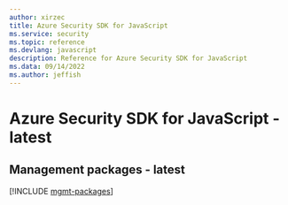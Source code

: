 ```yaml
---
author: xirzec
title: Azure Security SDK for JavaScript
ms.service: security
ms.topic: reference
ms.devlang: javascript
description: Reference for Azure Security SDK for JavaScript
ms.data: 09/14/2022
ms.author: jeffish
---
```

# Azure Security SDK for JavaScript - latest

## Management packages - latest
[!INCLUDE [mgmt-packages](security-mgmt-index.md)]